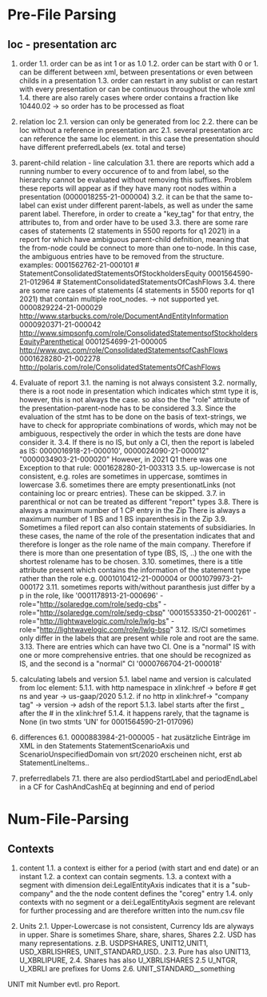 # Pre-File Parsing
## loc - presentation arc

1. order
1.1. order can be as int 1 or as 1.0
1.2. order can be start with 0 or 1. can be different between xml, between presentations or even between childs in a presentation
1.3. order can restart in any sublist or can restart with every presentation or can be continuous throughout the whole xml
1.4. there are also rarely cases where order contains a fraction like 10440.02 -> so order has to be processed as float

2. relation loc
2.1. version can only be generated from loc
2.2. there can be loc without a reference in presentation arc
2.1. several presentation arc can reference the same loc element. in this case the presentation should have different preferredLabels (ex. total and terse)

3. parent-child relation - line calculation
3.1. there are reports which add a running number to every occurence of to and from label, so the
     hierarchy cannot be evaluated without removing this suffixes. Problem these reports will appear as if they
     have many root nodes within a presentation (0000018255-21-000004)
3.2. it can be that the same to-label can exist under different parent-labels, as well as under the 
     same parent label. Therefore, in order to create a "key_tag" for that entry, the attributes to, from and order
     have to be used
3.3. there are some rare cases of statements (2 statements in 5500 reports for q1 2021) in a report for which have ambiguous parent-child defnition, meaning
     that the from-node could be connect to more than one to-node. In this case, the ambiguous entries have
     to be removed from the structure.
     examples: 0001562762-21-000101 # StatementConsolidatedStatementsOfStockholdersEquity
               0001564590-21-012964 # StatementConsolidatedStatementsOfCashFlows
3.4. there are some rare cases of statements (4 statements in 5500 reports for q1 2021) that contain multiple root_nodes.
     -> not supported yet.
     0000829224-21-000029 http://www.starbucks.com/role/DocumentAndEntityInformation
     0000920371-21-000042 http://www.simpsonfg.com/role/ConsolidatedStatementsofStockholdersEquityParenthetical
     0001254699-21-000005 http://www.qvc.com/role/ConsolidatedStatementsofCashFlows
     0001628280-21-002278 http://polaris.com/role/ConsolidatedStatementsOfCashFlows     

    
4. Evaluate of report
3.1. the naming is not always consistent
3.2. normally, there is a root node in presentation which indicates which stmt type it is, however, this is not
     always the case. so also the the "role" attribute of the presentation-parent-node has to be considered
3.3. Since the evaluation of the stmt has to be done on the basis of text-strings, we have to check for appropriate
     combinations of words, which may not be ambiguous, respectively the order in which the tests are done have
     consider it.
3.4. If there is no IS, but only a CI, then the report is labeled as IS: 0000016918-21-000010', 0000024090-21-000012" "0000034903-21-000020"
     However, in 2021 Q1 there was one Exception to that rule: 0001628280-21-003313
3.5. up-lowercase is not consistent, e.g. roles are sometimes in uppercase, somtimes in lowercase
3.6. sometimes there are empty presentionatLinks (not containing loc or prearc entries). These can be skipped.
3.7. in parenthical or not can be treated as different "report" types
3.8. There is always a maximum number of 1 CP entry in the Zip
     There is always a maximum number of 1 BS and 1 BS inparenthesis in the Zip
3.9. Sometimes a filed report can also contain statements of subsidiaries. In these cases, the 
     name of the role of the presentation indicates that and therefore is longer as the role name of the
     main company. Therefore if there is more than one presentation of type (BS, IS, ..) the one with the shortest
     rolename has to be chosen.
3.10. sometimes, there is a title attribute present which contains the information of the statement type rather than the role
      e.g. 0001010412-21-000004 or 0001079973-21-000172
3.11. sometimes reports with/without paranthesis just differ by a p in the role, like
    '0001178913-21-000696'  - role="http://solaredge.com/role/sedg-cbs"
                            - role="http://solaredge.com/role/sedg-cbsp"
    '0001553350-21-000261'  - role="http://lightwavelogic.com/role/lwlg-bs"
                            - role="http://lightwavelogic.com/role/lwlg-bsp"
3.12. IS/CI sometimes only differ in the labels that are present while role and root are the same.
3.13. There are entries which can have two CI. One is a "normal" IS with one or more comprehensive entries.
      that one should be recognized as IS, and the second is a "normal" CI
      '0000766704-21-000018'



5. calculating labels and version
5.1. label name and version is calculated from loc element:
5.1.1. with http namespace in xlink:href -> before # get ns and year -> us-gaap/2020
5.1.2. if no http in xlink:href-> "company tag" -> version -> adsh of the report
5.1.3. label starts after the first _ after the # in the xlink:href 
5.1.4. it happens rarely, that the tagname is None (in two stmts 'UN' for 0001564590-21-017096)

6. differences
6.1.    0000883984-21-000005 - hat zusätzliche Einträge im XML in den Statements
        StatementScenarioAxis und ScenarioUnspecifiedDomain von srt/2020 erscheinen nicht, erst ab StatementLineItems..

7. preferredlabels
7.1. there are also perdiodStartLabel and periodEndLabel in a CF for CashAndCashEq at beginning and end of period

# Num-File-Parsing
## Contexts
1. content
1.1. a context is either for a period (with start and end date) or an instant
1.2. a context can contain segments.
1.3. a context with a segment with dimension dei:LegalEntityAxis indicates that it is a "sub-company" and the
     the node content defines the "coreg" entry
1.4. only contexts with no segment or a dei:LegalEntityAxis segment are relevant for further processing and are therefore written into the num.csv file

2. Units
2.1. Upper-Lowercase is not consistent, Currency Ids are alyways in upper. Share is sometimes Share, share, shares, Shares
2.2. USD has many representations. z.B. USDPSHARES, UNIT12,UNIT1, USD_XBRLISHRES, UNIT_STANDARD_USD.. 
2.3. Pure has also UNIT13, U_XBRLIPURE,
2.4. Shares has also U_XBRLISHARES
2.5 U_NTGR, U_XBRLI are prefixes for Uoms 
2.6. UNIT_STANDARD_<UOM>_something

UNIT mit Number evtl. pro Report.
